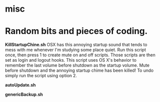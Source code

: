 misc
====

# Random bits and pieces of coding.

**KillStartupChine.sh**
    OSX has this annoying startup sound that tends to mess with me whenever I'm
    studying some place quiet. Run this script once, then press 1 to create mute
    on and off scripts. Those scripts are then set as login and logout hooks.
    This script uses OS X's behavior to remember the last volume before shutdown
    as the startup volume. Mute before shutdown and the annoying startup chime
    has been killed! To undo simply run the script using option 2.

**autoUpdate.sh**

**genericBackup.sh**
